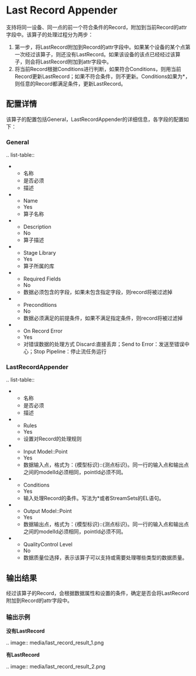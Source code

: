 # Last Record Appender

支持将同一设备、同一点的前一个符合条件的Record，附加到当前Record的attr字段中。该算子的处理过程分为两步：

1. 第一步，将LastRecord附加到Record的attr字段中。如果某个设备的某个点第一次经过该算子，则还没有LastRecord。如果该设备的该点已经经过该算子，则会将LastRecord附加到attr字段中。
2. 将当前Record根据Conditions进行判断，如果符合Conditions，则用当前Record更新LastRecord；如果不符合条件，则不更新。Conditions如果为*，则任意的Record都满足条件，更新LastRecord。



## 配置详情

该算子的配置包括General，LastRecordAppender的详细信息，各字段的配置如下：

### General

.. list-table::

   * - 名称
     - 是否必须
     - 描述
   * - Name
     - Yes
     - 算子名称
   * - Description
     - No
     - 算子描述
   * - Stage Library
     - Yes
     - 算子所属的库
   * - Required Fields
     - No
     - 数据必须包含的字段，如果未包含指定字段，则record将被过滤掉
   * - Preconditions
     - No
     - 数据必须满足的前提条件，如果不满足指定条件，则record将被过滤掉
   * - On Record Error
     - Yes
     - 对错误数据的处理方式  Discard:直接丢弃；Send to Error：发送至错误中心；Stop Pipeline：停止流任务运行


### LastRecordAppender

.. list-table::

   * - 名称
     - 是否必须
     - 描述
   * - Rules
     - Yes
     - 设置对Record的处理规则
   * - Input Model::Point
     - Yes
     - 数据输入点，格式为：{模型标识}::{测点标识}。同一行的输入点和输出点之间的modelId必须相同，pointId必须不同。
   * - Conditions
     - Yes
     - 输入处理Record的条件。写法为*或者StreamSets的EL语句。
   * - Output Model::Point
     - Yes
     - 数据输出点，格式为：{模型标识}::{测点标识}。同一行的输入点和输出点之间的modelId必须相同，pointId必须不同。
   * - QualityControl Level
     - No
     - 数据质量位选择，表示该算子可以支持或需要处理哪些类型的数据质量。


## 输出结果

经过该算子的Record，会根据数据属性和设置的条件，确定是否会将LastRecord附加到Record的attr字段中。

### 输出示例

**没有LastRecord**

.. image:: media/last_record_result_1.png

**有LastRecord**

.. image:: media/last_record_result_2.png

<!--end-->
